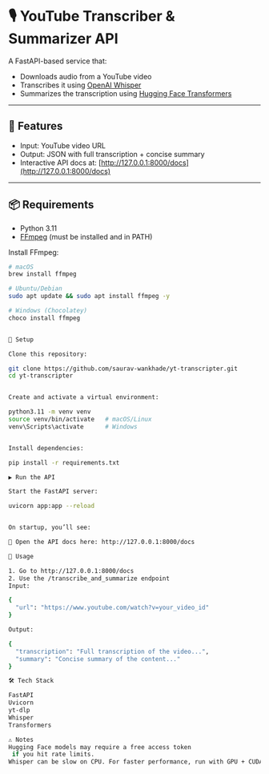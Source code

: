 # 🎙️ YouTube Transcriber & Summarizer API

A FastAPI-based service that:
- Downloads audio from a YouTube video
- Transcribes it using [OpenAI Whisper](https://github.com/openai/whisper)
- Summarizes the transcription using [Hugging Face Transformers](https://huggingface.co/facebook/bart-large-cnn)

---

## 🚀 Features
- Input: YouTube video URL
- Output: JSON with full transcription + concise summary
- Interactive API docs at: [http://127.0.0.1:8000/docs](http://127.0.0.1:8000/docs)

---

## 📦 Requirements

- Python 3.11
- [FFmpeg](https://ffmpeg.org/download.html) (must be installed and in PATH)

Install FFmpeg:
```bash
# macOS
brew install ffmpeg

# Ubuntu/Debian
sudo apt update && sudo apt install ffmpeg -y

# Windows (Chocolatey)
choco install ffmpeg


🔧 Setup

Clone this repository:

git clone https://github.com/saurav-wankhade/yt-transcripter.git
cd yt-transcripter


Create and activate a virtual environment:

python3.11 -m venv venv
source venv/bin/activate   # macOS/Linux
venv\Scripts\activate      # Windows


Install dependencies:

pip install -r requirements.txt

▶️ Run the API

Start the FastAPI server:

uvicorn app:app --reload


On startup, you’ll see:

📌 Open the API docs here: http://127.0.0.1:8000/docs

📘 Usage

1. Go to http://127.0.0.1:8000/docs
2. Use the /transcribe_and_summarize endpoint
Input:

{
  "url": "https://www.youtube.com/watch?v=your_video_id"
}

Output:

{
  "transcription": "Full transcription of the video...",
  "summary": "Concise summary of the content..."
}

🛠 Tech Stack

FastAPI
Uvicorn
yt-dlp
Whisper
Transformers

⚠️ Notes
Hugging Face models may require a free access token
 if you hit rate limits.
Whisper can be slow on CPU. For faster performance, run with GPU + CUDA.